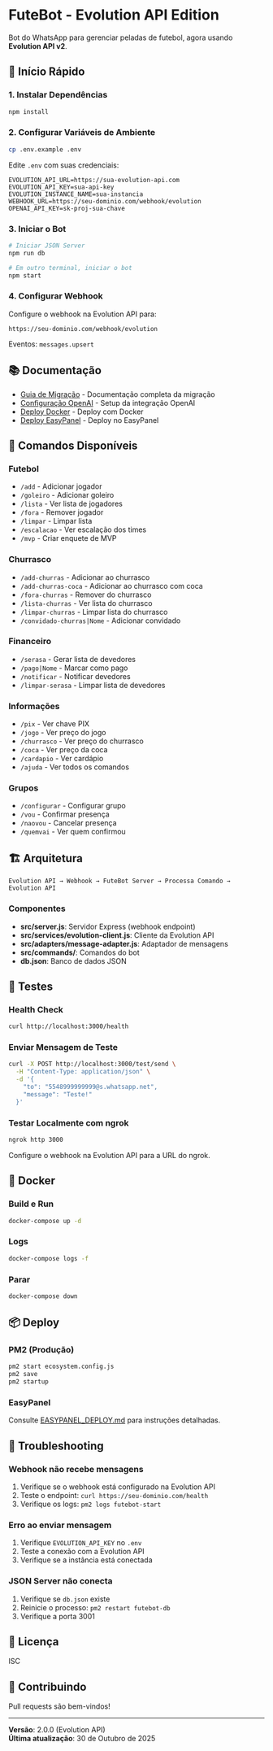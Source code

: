 # FuteBot - Evolution API Edition

Bot do WhatsApp para gerenciar peladas de futebol, agora usando **Evolution API v2**.

## 🚀 Início Rápido

### 1. Instalar Dependências

```bash
npm install
```

### 2. Configurar Variáveis de Ambiente

```bash
cp .env.example .env
```

Edite `.env` com suas credenciais:

```env
EVOLUTION_API_URL=https://sua-evolution-api.com
EVOLUTION_API_KEY=sua-api-key
EVOLUTION_INSTANCE_NAME=sua-instancia
WEBHOOK_URL=https://seu-dominio.com/webhook/evolution
OPENAI_API_KEY=sk-proj-sua-chave
```

### 3. Iniciar o Bot

```bash
# Iniciar JSON Server
npm run db

# Em outro terminal, iniciar o bot
npm start
```

### 4. Configurar Webhook

Configure o webhook na Evolution API para:
```
https://seu-dominio.com/webhook/evolution
```

Eventos: `messages.upsert`

## 📚 Documentação

- [Guia de Migração](./EVOLUTION_API_MIGRATION.md) - Documentação completa da migração
- [Configuração OpenAI](./CONFIGURACAO_OPENAI.md) - Setup da integração OpenAI
- [Deploy Docker](./DOCKER_DEPLOY.md) - Deploy com Docker
- [Deploy EasyPanel](./EASYPANEL_DEPLOY.md) - Deploy no EasyPanel

## 🎯 Comandos Disponíveis

### Futebol
- `/add` - Adicionar jogador
- `/goleiro` - Adicionar goleiro
- `/lista` - Ver lista de jogadores
- `/fora` - Remover jogador
- `/limpar` - Limpar lista
- `/escalacao` - Ver escalação dos times
- `/mvp` - Criar enquete de MVP

### Churrasco
- `/add-churras` - Adicionar ao churrasco
- `/add-churras-coca` - Adicionar ao churrasco com coca
- `/fora-churras` - Remover do churrasco
- `/lista-churras` - Ver lista do churrasco
- `/limpar-churras` - Limpar lista do churrasco
- `/convidado-churras|Nome` - Adicionar convidado

### Financeiro
- `/serasa` - Gerar lista de devedores
- `/pago|Nome` - Marcar como pago
- `/notificar` - Notificar devedores
- `/limpar-serasa` - Limpar lista de devedores

### Informações
- `/pix` - Ver chave PIX
- `/jogo` - Ver preço do jogo
- `/churrasco` - Ver preço do churrasco
- `/coca` - Ver preço da coca
- `/cardapio` - Ver cardápio
- `/ajuda` - Ver todos os comandos

### Grupos
- `/configurar` - Configurar grupo
- `/vou` - Confirmar presença
- `/naovou` - Cancelar presença
- `/quemvai` - Ver quem confirmou

## 🏗️ Arquitetura

```
Evolution API → Webhook → FuteBot Server → Processa Comando → Evolution API
```

### Componentes

- **src/server.js**: Servidor Express (webhook endpoint)
- **src/services/evolution-client.js**: Cliente da Evolution API
- **src/adapters/message-adapter.js**: Adaptador de mensagens
- **src/commands/**: Comandos do bot
- **db.json**: Banco de dados JSON

## 🧪 Testes

### Health Check

```bash
curl http://localhost:3000/health
```

### Enviar Mensagem de Teste

```bash
curl -X POST http://localhost:3000/test/send \
  -H "Content-Type: application/json" \
  -d '{
    "to": "5548999999999@s.whatsapp.net",
    "message": "Teste!"
  }'
```

### Testar Localmente com ngrok

```bash
ngrok http 3000
```

Configure o webhook na Evolution API para a URL do ngrok.

## 🐳 Docker

### Build e Run

```bash
docker-compose up -d
```

### Logs

```bash
docker-compose logs -f
```

### Parar

```bash
docker-compose down
```

## 📦 Deploy

### PM2 (Produção)

```bash
pm2 start ecosystem.config.js
pm2 save
pm2 startup
```

### EasyPanel

Consulte [EASYPANEL_DEPLOY.md](./EASYPANEL_DEPLOY.md) para instruções detalhadas.

## 🔧 Troubleshooting

### Webhook não recebe mensagens

1. Verifique se o webhook está configurado na Evolution API
2. Teste o endpoint: `curl https://seu-dominio.com/health`
3. Verifique os logs: `pm2 logs futebot-start`

### Erro ao enviar mensagem

1. Verifique `EVOLUTION_API_KEY` no `.env`
2. Teste a conexão com a Evolution API
3. Verifique se a instância está conectada

### JSON Server não conecta

1. Verifique se `db.json` existe
2. Reinicie o processo: `pm2 restart futebot-db`
3. Verifique a porta 3001

## 📝 Licença

ISC

## 🤝 Contribuindo

Pull requests são bem-vindos!

---

**Versão**: 2.0.0 (Evolution API)  
**Última atualização**: 30 de Outubro de 2025

